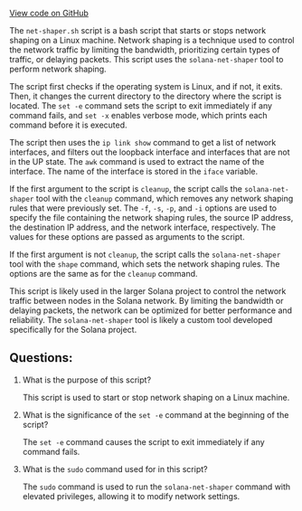 
[View code on GitHub](https://github.com/solana-labs/solana/blob/master/scripts/net-shaper.sh)

The `net-shaper.sh` script is a bash script that starts or stops network shaping on a Linux machine. Network shaping is a technique used to control the network traffic by limiting the bandwidth, prioritizing certain types of traffic, or delaying packets. This script uses the `solana-net-shaper` tool to perform network shaping.

The script first checks if the operating system is Linux, and if not, it exits. Then, it changes the current directory to the directory where the script is located. The `set -e` command sets the script to exit immediately if any command fails, and `set -x` enables verbose mode, which prints each command before it is executed.

The script then uses the `ip link show` command to get a list of network interfaces, and filters out the loopback interface and interfaces that are not in the UP state. The `awk` command is used to extract the name of the interface. The name of the interface is stored in the `iface` variable.

If the first argument to the script is `cleanup`, the script calls the `solana-net-shaper` tool with the `cleanup` command, which removes any network shaping rules that were previously set. The `-f`, `-s`, `-p`, and `-i` options are used to specify the file containing the network shaping rules, the source IP address, the destination IP address, and the network interface, respectively. The values for these options are passed as arguments to the script.

If the first argument is not `cleanup`, the script calls the `solana-net-shaper` tool with the `shape` command, which sets the network shaping rules. The options are the same as for the `cleanup` command.

This script is likely used in the larger Solana project to control the network traffic between nodes in the Solana network. By limiting the bandwidth or delaying packets, the network can be optimized for better performance and reliability. The `solana-net-shaper` tool is likely a custom tool developed specifically for the Solana project.
## Questions: 
 1. What is the purpose of this script?
    
    This script is used to start or stop network shaping on a Linux machine.

2. What is the significance of the `set -e` command at the beginning of the script?
    
    The `set -e` command causes the script to exit immediately if any command fails.

3. What is the `sudo` command used for in this script?
    
    The `sudo` command is used to run the `solana-net-shaper` command with elevated privileges, allowing it to modify network settings.